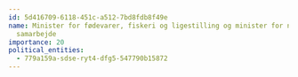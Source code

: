 ```yaml
---
id: 5d416709-6118-451c-a512-7bd8fdb8f49e
name: Minister for fødevarer, fiskeri og ligestilling og minister for nordisk
  samarbejde
importance: 20
political_entities:
  - 779a159a-sdse-ryt4-dfg5-547790b15872
---
```

